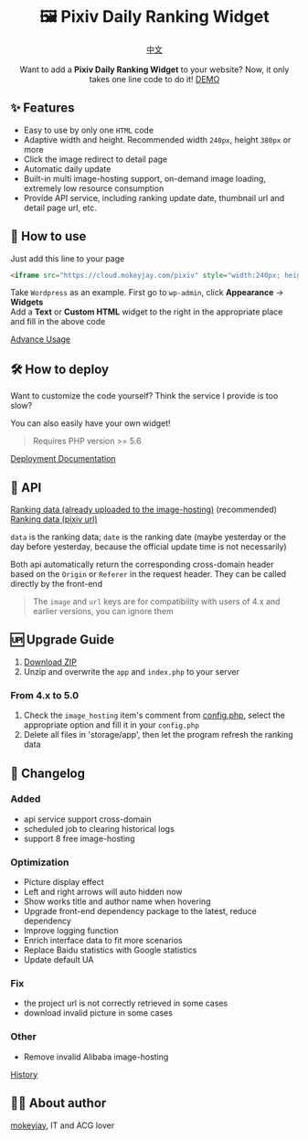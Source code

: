 <h1 align="center">🖼️ Pixiv Daily Ranking Widget</h1>
<p align="center">
    <a href="README.md">中文</a>
    <br><br>
    Want to add a <span style="font-weight: bold">Pixiv Daily Ranking Widget</span> to your website? Now, it only takes one line code to do it!
    <a href="https://cloud.mokeyjay.com/pixiv/demo.html" target="_blank">DEMO</a>
</p>

## ✨ Features
- Easy to use by only one `HTML` code
- Adaptive width and height. Recommended width `240px`, height `380px` or more
- Click the image redirect to detail page
- Automatic daily update
- Built-in multi image-hosting support, on-demand image loading, extremely low resource consumption
- Provide API service, including ranking update date, thumbnail url and detail page url, etc.

## 🤔 How to use
Just add this line to your page
```html
<iframe src="https://cloud.mokeyjay.com/pixiv" style="width:240px; height:380px; border: 0"></iframe>
```

Take `Wordpress` as an example. First go to `wp-admin`, click **Appearance** -> **Widgets**  
Add a **Text** or **Custom HTML** widget to the right in the appropriate place and fill in the above code

[Advance Usage](doc/advance-usage.en.md)

## 🛠️ How to deploy
Want to customize the code yourself? Think the service I provide is too slow?  
  
You can also easily have your own widget!
> Requires PHP version >= 5.6

[Deployment Documentation](doc/deploy.en.md)

## 🔌 API
[Ranking data (already uploaded to the image-hosting)](https://cloud.mokeyjay.com/pixiv/?r=api/pixiv-json) (recommended)  
[Ranking data (pixiv url)](https://cloud.mokeyjay.com/pixiv/?r=api/source-json)

`data` is the ranking data; `date` is the ranking date (maybe yesterday or the day before yesterday, because the official update time is not necessarily)  
  
Both api automatically return the corresponding cross-domain header based on the `Origin` or `Referer` in the request header. They can be called directly by the front-end

> The `image` and `url` keys are for compatibility with users of 4.x and earlier versions, you can ignore them

## 🆙 Upgrade Guide
1. [Download ZIP](https://github.com/mokeyjay/pixiv-daily-ranking-widget/releases/latest)
2. Unzip and overwrite the `app` and `index.php` to your server

### From 4.x to 5.0
1. Check the `image_hosting` item's comment from [config.php](config.php#L90), select the appropriate option and fill it in your `config.php`
2. Delete all files in 'storage/app', then let the program refresh the ranking data

## 🌟 Changelog
### Added
- api service support cross-domain 
- scheduled job to clearing historical logs
- support 8 free image-hosting
### Optimization
- Picture display effect
- Left and right arrows will auto hidden now
- Show works title and author name when hovering
- Upgrade front-end dependency package to the latest, reduce dependency
- Improve logging function
- Enrich interface data to fit more scenarios
- Replace Baidu statistics with Google statistics
- Update default UA
### Fix
- the project url is not correctly retrieved in some cases
- download invalid picture in some cases
### Other
- Remove invalid Alibaba image-hosting

[History](doc/log.en.md)

## 👨‍💻 About author
[mokeyjay](https://www.mokeyjay.com), IT and ACG lover
